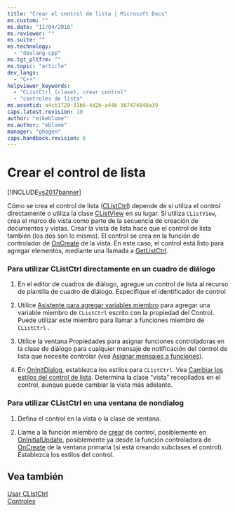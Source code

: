 ```yaml
---
title: "Crear el control de lista | Microsoft Docs"
ms.custom: ""
ms.date: "11/04/2016"
ms.reviewer: ""
ms.suite: ""
ms.technology: 
  - "devlang-cpp"
ms.tgt_pltfrm: ""
ms.topic: "article"
dev_langs: 
  - "C++"
helpviewer_keywords: 
  - "CListCtrl (clase), crear control"
  - "controles de lista"
ms.assetid: a4cb1729-31b6-4d2b-a44b-367474848a39
caps.latest.revision: 10
author: "mikeblome"
ms.author: "mblome"
manager: "ghogen"
caps.handback.revision: 6
---
```

# Crear el control de lista
[!INCLUDE[vs2017banner](../assembler/inline/includes/vs2017banner.md)]

Cómo se crea el control de lista \([CListCtrl](../mfc/reference/clistctrl-class.md)\) depende de si utiliza el control directamente o utiliza la clase [CListView](../mfc/reference/clistview-class.md) en su lugar.  Si utiliza `CListView`, crea el marco de vista como parte de la secuencia de creación de documentos y vistas.  Crear la vista de lista hace que el control de lista también \(los dos son lo mismo\).  El control se crea en la función de controlador de [OnCreate](../Topic/CWnd::OnCreate.md) de la vista.  En este caso, el control está listo para agregar elementos, mediante una llamada a [GetListCtrl](../Topic/CListView::GetListCtrl.md).  
  
### Para utilizar CListCtrl directamente en un cuadro de diálogo  
  
1.  En el editor de cuadros de diálogo, agregue un control de lista al recurso de plantilla de cuadro de diálogo.  Especifique el identificador de control  
  
2.  Utilice [Asistente para agregar variables miembro](../ide/adding-a-member-variable-visual-cpp.md) para agregar una variable miembro de `CListCtrl` escrito con la propiedad del Control.  Puede utilizar este miembro para llamar a funciones miembro de `CListCtrl` .  
  
3.  Utilice la ventana Propiedades para asignar funciones controladoras en la clase de diálogo para cualquier mensaje de notificación del control de lista que necesite controlar \(vea [Asignar mensajes a funciones](../mfc/reference/mapping-messages-to-functions.md)\).  
  
4.  En [OnInitDialog](../Topic/CDialog::OnInitDialog.md), establezca los estilos para `CListCtrl`.  Vea [Cambiar los estilos del control de lista](../mfc/changing-list-control-styles.md).  Determina la clase “vista” recopilados en el control, aunque puede cambiar la vista más adelante.  
  
### Para utilizar CListCtrl en una ventana de nondialog  
  
1.  Defina el control en la vista o la clase de ventana.  
  
2.  Llame a la función miembro de [crear](../Topic/CListCtrl::Create.md) de control, posiblemente en [OnInitialUpdate](../Topic/CView::OnInitialUpdate.md), posiblemente ya desde la función controladora de [OnCreate](../Topic/CWnd::OnCreate.md) de la ventana primaria \(si está creando subclases el control\).  Establezca los estilos del control.  
  
## Vea también  
 [Usar CListCtrl](../mfc/using-clistctrl.md)   
 [Controles](../mfc/controls-mfc.md)